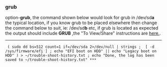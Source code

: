 ### grub

option-**grub**, the command shown below would look for grub in /dev/sd**a** the typical location, if you know grub to be placed elsewhere then change the command below to suit, ie: /dev/sd**b** etc, if grub is located as expected the output should include **GRUB** ,the "To View/Share" instructions are [here.](https://github.com/two-dogs/the-kennel/blob/master/to-share.md).
***
`
(
  sudo dd bs=512 count=1 if=/dev/sda 2>/dev/null | strings ; 
  [ -d /sys/firmware/efi ] ;
  echo "EFI boot on HDD" || echo "Legacy boot on HDD"
) > ~/trouble-shoot-history.txt ;
  echo "Done, the log has been saved to ~/trouble-shoot-history.txt"
***`
